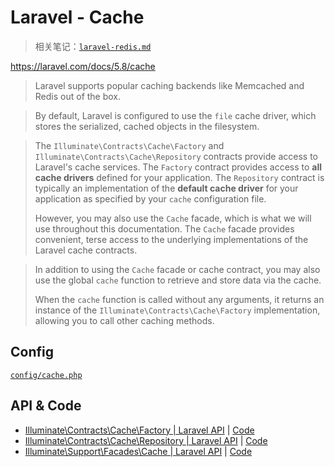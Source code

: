 # Laravel - Cache

> 相关笔记：[`laravel-redis.md`](laravel-redis.md)

<https://laravel.com/docs/5.8/cache>

> Laravel supports popular caching backends like Memcached and Redis out of the box.

> By default, Laravel is configured to use the `file` cache driver, which stores the serialized, cached objects in the filesystem.

> The `Illuminate\Contracts\Cache\Factory` and `Illuminate\Contracts\Cache\Repository` contracts provide access to Laravel's cache services. The `Factory` contract provides access to **all cache drivers** defined for your application. The `Repository` contract is typically an implementation of the **default cache driver** for your application as specified by your `cache` configuration file.
>
> However, you may also use the `Cache` facade, which is what we will use throughout this documentation. The `Cache` facade provides convenient, terse access to the underlying implementations of the Laravel cache contracts.

> In addition to using the `Cache` facade or cache contract, you may also use the global `cache` function to retrieve and store data via the cache.
>
> When the `cache` function is called without any arguments, it returns an instance of the `Illuminate\Contracts\Cache\Factory` implementation, allowing you to call other caching methods.

## Config

[`config/cache.php`](https://github.com/laravel/laravel/blob/v5.8.35/config/cache.php)

## API & Code

- [Illuminate\Contracts\Cache\Factory | Laravel API](https://laravel.com/api/5.8/Illuminate/Contracts/Cache/Factory.html) | [Code](https://github.com/laravel/framework/blob/5.8/src/Illuminate/Contracts/Cache/Factory.php)
- [Illuminate\Contracts\Cache\Repository | Laravel API](https://laravel.com/api/5.8/Illuminate/Contracts/Cache/Repository.html) | [Code](https://github.com/laravel/framework/blob/5.8/src/Illuminate/Contracts/Cache/Repository.php)
- [Illuminate\Support\Facades\Cache | Laravel API](https://laravel.com/api/5.8/Illuminate/Support/Facades/Cache.html) | [Code](https://github.com/laravel/framework/blob/5.8/src/Illuminate/Support/Facades/Cache.php)
